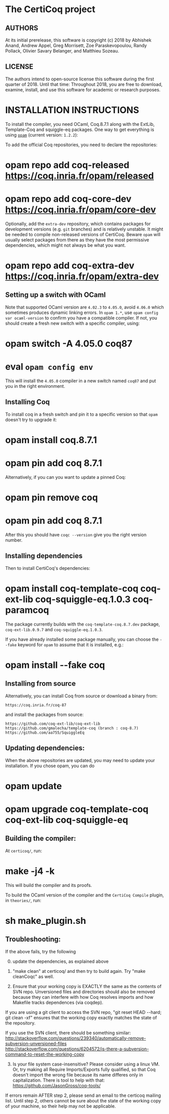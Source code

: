 The CertiCoq project
====================

AUTHORS
-------

At its initial prerelease, this software is copyright (c) 2018 by
Abhishek Anand, Andrew Appel, Greg Morrisett, Zoe Paraskevopoulou, Randy
Pollack, Olivier Savary Belanger, and Matthieu Sozeau.

LICENSE
-------

The authors intend to open-source license this software during the first
quarter of 2018.  Until that time: Throughout 2018, you are free to
download, examine, install, and use this software for academic or
research purposes.


INSTALLATION INSTRUCTIONS
=========================

  To install the compiler, you need OCaml, Coq.8.7.1 along with the
ExtLib, Template-Coq and squiggle-eq packages.  One way to get
everything is using [`opam`](http://opam.ocaml.org) (current version: `1.2.2`):

  To add the official Coq repositories, you need to declare the
repositories:

# opam repo add coq-released https://coq.inria.fr/opam/released
# opam repo add coq-core-dev https://coq.inria.fr/opam/core-dev

  Optionally, add the `extra-dev` repository, which contains packages
for development versions (e.g. `git` branches) and is relatively
unstable.  It might be needed to compile non-released versions of
CertiCoq. Beware `opam` will usually select packages from there as they
have the most permissive dependencies, which might not always be what
you want.

# opam repo add coq-extra-dev https://coq.inria.fr/opam/extra-dev

Setting up a switch with OCaml
------------------------------

  Note that supported OCaml version are `4.02.3` to `4.05.0`, avoid
`4.06.0` which sometimes produces dynamic linking errors. In `opam 1.*`,
use `opam config var ocaml-version` to confirm you have a compatible
compiler. If not, you should create a fresh new switch with a specific
compiler, using:

# opam switch -A 4.05.0 coq87
# eval `opam config env`

  This will install the `4.05.0` compiler in a new switch named `coq87`
and put you in the right environment.

Installing Coq
--------------

  To install coq in a fresh switch and pin it to a specific version so
that `opam` doesn't try to upgrade it:

# opam install coq.8.7.1
# opam pin add coq 8.7.1

  Alternatively, if you can you want to update a pinned Coq:

# opam pin remove coq
# opam pin add coq 8.7.1

  After this you should have `coqc --version` give you the right version
number.

Installing dependencies
-----------------------

Then to install CertiCoq's dependencies:

# opam install coq-template-coq coq-ext-lib coq-squiggle-eq.1.0.3 coq-paramcoq

  The package currently builds with the `coq-template-coq.8.7.dev`
package, `coq-ext-lib.0.9.7` and `coq-squiggle-eq.1.0.3`.

If you have already installed some package manually, you can choose the
`--fake` keyword for `opam` to assume that it is installed, e.g.:

# opam install --fake coq

Installing from source
----------------------
Alternatively, you can install Coq from source or download a binary from:

	https://coq.inria.fr/coq-87

and install the packages from source:

	https://github.com/coq-ext-lib/coq-ext-lib
	https://github.com/gmalecha/template-coq (branch : coq-8.7)
	https://github.com/aa755/SquiggleEq


Updating dependencies:
----------------------

When the above repositories are updated, you may need to update your installation.
If you chose opam, you can do

# opam update
# opam upgrade coq-template-coq coq-ext-lib coq-squiggle-eq 


Building the compiler:
----------------------
  At `certicoq/`, run:

# make -j4 -k

  This will build the compiler and its proofs.

To build the OCaml version of the compiler and the
`CertiCoq Compile` plugin, in `theories/`, run:

# sh make_plugin.sh

Troubleshooting:
----------------------

If the above fails, try the following

0) update the dependencies, as explained above

1) "make clean" at certicoq/ and then try to build again. Try "make cleanCoqc" as well.

2) Ensure that your working copy is EXACTLY the same as the contents of SVN repo. Unversioned files and directories should also be removed because they can 
interfere with how Coq resolves imports and how Makefile tracks dependences (via coqdep).

If you are using a git client to access the SVN repo, "git reset HEAD --hard; git clean -xf" ensures that the working copy exactly matches the state of the repository.

If you use the SVN client, there should be something similar:
http://stackoverflow.com/questions/239340/automatically-remove-subversion-unversioned-files
http://stackoverflow.com/questions/6204572/is-there-a-subversion-command-to-reset-the-working-copy

3) Is your file system case-insensitive? Please consider using a linux VM. Or,  try making all Require Imports/Exports fully qualified,
so that Coq doesn't import the wrong file because its name differes only in capitalization.
There is tool to help with that:
https://github.com/JasonGross/coq-tools/


If errors remain AFTER step 2, please send an email to the certicoq mailing list.
Until step 2, others cannot be sure about the state of the working copy of your machine, so their help may not be applicable.

